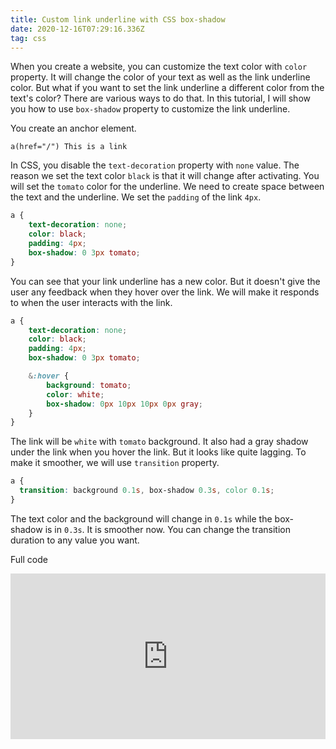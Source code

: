 ```yaml
---
title: Custom link underline with CSS box-shadow
date: 2020-12-16T07:29:16.336Z
tag: css
---
```

When you create a website, you can customize the text color with `color` property. It will change the color of your text as well as the link underline color. But what if you want to set the link underline a different color from the text's color? There are various ways to do that. In this tutorial, I will show you how to use `box-shadow` property to customize the link underline.

You create an anchor element.

```pug
a(href="/") This is a link

```

In CSS, you disable the `text-decoration` property with `none` value. The reason we set the text color `black` is that it will change after activating. You will set the `tomato` color for the underline. We need to create space between the text and the underline. We set the `padding` of the link `4px`.

```scss
a {
	text-decoration: none;
	color: black;
	padding: 4px;
	box-shadow: 0 3px tomato;
}

```

You can see that your link underline has a new color. But it doesn't give the user any feedback when they hover over the link. We will make it responds to when the user interacts with the link. 

```scss
a {
	text-decoration: none;
	color: black;
	padding: 4px;
	box-shadow: 0 3px tomato;

	&:hover {
		background: tomato;
		color: white;
		box-shadow: 0px 10px 10px 0px gray;
	}
}

```

The link will be `white` with `tomato` background. It also had a gray shadow under the link when you hover the link. But it looks like quite lagging. To make it smoother, we will use `transition` property. 

```scss
a {
  transition: background 0.1s, box-shadow 0.3s, color 0.1s;
}
```

The text color and the background will change in `0.1s` while the box-shadow is in `0.3s`. It is smoother now. You can change the transition duration to any value you want. 

Full code

<iframe height="265" style="width: 100%;" scrolling="no" title="Custom link underline with CSS box-shadow" src="https://codepen.io/phongduong/embed/OJRRqBj?height=265&theme-id=dark&default-tab=css,result" frameborder="no" loading="lazy" allowtransparency="true" allowfullscreen="true">
  See the Pen <a href='https://codepen.io/phongduong/pen/OJRRqBj'>Custom link underline with CSS box-shadow</a> by Phong Duong
  (<a href='https://codepen.io/phongduong'>@phongduong</a>) on <a href='https://codepen.io'>CodePen</a>.
</iframe>